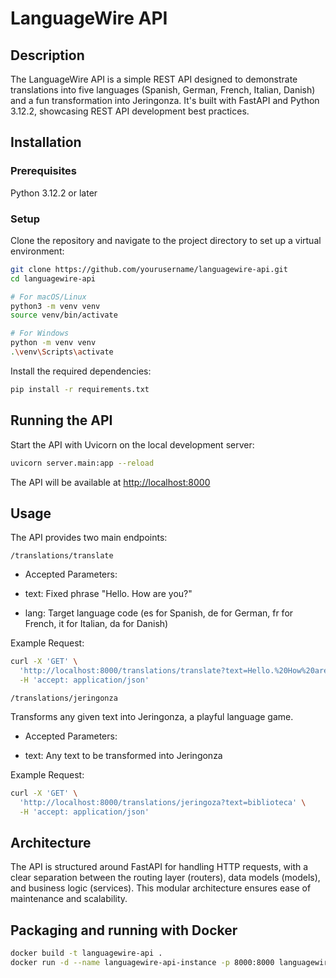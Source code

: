 # LanguageWire API

## Description

The LanguageWire API is a simple REST API designed to demonstrate translations into five languages (Spanish, German, French, Italian, Danish) and a fun transformation into Jeringonza. It's built with FastAPI and Python 3.12.2, showcasing REST API development best practices.

## Installation

### Prerequisites

Python 3.12.2 or later

### Setup

Clone the repository and navigate to the project directory to set up a virtual environment:

```bash
git clone https://github.com/yourusername/languagewire-api.git
cd languagewire-api

# For macOS/Linux
python3 -m venv venv
source venv/bin/activate

# For Windows
python -m venv venv
.\venv\Scripts\activate
```

Install the required dependencies:

```bash
pip install -r requirements.txt
```

## Running the API

Start the API with Uvicorn on the local development server:

```bash
uvicorn server.main:app --reload
```

The API will be available at [http://localhost:8000](http://localhost:8000)

## Usage

The API provides two main endpoints:

```/translations/translate```

* Accepted Parameters:

* text: Fixed phrase "Hello. How are you?"

* lang: Target language code (es for Spanish, de for German, fr for French, it for Italian, da for Danish)

Example Request:

```bash
curl -X 'GET' \
  'http://localhost:8000/translations/translate?text=Hello.%20How%20are%20you%3F&lang=french' \
  -H 'accept: application/json'
```

```/translations/jeringonza```

Transforms any given text into Jeringonza, a playful language game.

* Accepted Parameters:

* text: Any text to be transformed into Jeringonza

Example Request:

```bash
curl -X 'GET' \
  'http://localhost:8000/translations/jeringoza?text=biblioteca' \
  -H 'accept: application/json'
```

## Architecture

The API is structured around FastAPI for handling HTTP requests, with a clear separation between the routing layer (routers), data models (models), and business logic (services). This modular architecture ensures ease of maintenance and scalability.

## Packaging and running with Docker

```bash
docker build -t languagewire-api .
docker run -d --name languagewire-api-instance -p 8000:8000 languagewire-api
```

